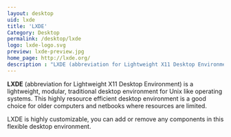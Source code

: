 ```yaml
---
layout: desktop
uid: lxde
title: 'LXDE'
Category: Desktop
permalink: /desktop/lxde
logo: lxde-logo.svg
preview: lxde-preview.jpg
home_page: http://lxde.org/
description : "LXDE (abbreviation for Lightweight X11 Desktop Environment) is a lightweight, modular, traditional desktop environment for Unix like operating systems. Stories and updates of LXDE desktop environment"
---
```


**LXDE** (abbreviation for Lightweight X11 Desktop Environment) is a lightweight, modular, traditional desktop environment for Unix like operating systems. This highly resource efficient desktop environment is a good choice for older computers and netbooks where resources are limited.

LXDE is highly customizable, you can add or remove any components in this flexible desktop environment. 
